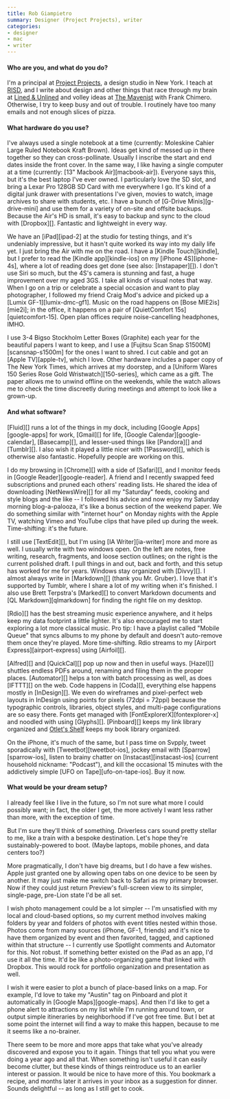 ```yaml
---
title: Rob Giampietro
summary: Designer (Project Projects), writer
categories:
- designer
- mac
- writer
---
```


#### Who are you, and what do you do?

I'm a principal at [Project Projects](http://projectprojects.com/ "Projects Projects' website."), a design studio in New York. I teach at [RISD](http://gd.risd.edu/ "The graphic design department of the Rhode Island School of Design."), and I write about design and other things that race through my brain at [Lined & Unlined](http://linedandunlined.com/ "Rob's website.") and volley ideas at [The Mavenist](http://themavenist.org/ "Back and forth conversations.") with Frank Chimero. Otherwise, I try to keep busy and out of trouble. I routinely have too many emails and not enough slices of pizza.

#### What hardware do you use?

I've always used a single notebook at a time (currently: Moleskine Cahier Large Ruled Notebook Kraft Brown). Ideas get kind of messed up in there together so they can cross-pollinate. Usually I inscribe the start and end dates inside the front cover. In the same way, I like having a single computer at a time (currently: [13" Macbook Air][macbook-air]). Everyone says this, but it's the best laptop I've ever owned. I particularly love the SD slot, and bring a Lexar Pro 128GB SD Card with me everywhere I go. It's kind of a digital junk drawer with presentations I've given, movies to watch, image archives to share with students, etc. I have a bunch of [G-Drive Minis][g-drive-mini] and use them for a variety of on-site and offsite backups. Because the Air's HD is small, it's easy to backup and sync to the cloud with [Dropbox][]. Fantastic and lightweight in every way.

We have an [iPad][ipad-2] at the studio for testing things, and it's undeniably impressive, but it hasn't quite worked its way into my daily life yet. I just bring the Air with me on the road. I have a [Kindle Touch][kindle], but I prefer to read the [Kindle app][kindle-ios] on my [iPhone 4S][iphone-4s], where a lot of reading does get done (see also: [Instapaper][]). I don't use Siri so much, but the 4S's camera is stunning and fast, a huge improvement over my aged 3GS. I take all kinds of visual notes that way. When I go on a trip or celebrate a special occasion and want to play photographer, I followed my friend Craig Mod's advice and picked up a [Lumix GF-1][lumix-dmc-gf1]. Music on the road happens on [Bose MIE2is][mie2i]; in the office, it happens on a pair of [QuietComfort 15s][quietcomfort-15]. Open plan offices require noise-cancelling headphones, IMHO.

I use 3-4 Bigso Stockholm Letter Boxes (Graphite) each year for the beautiful papers I want to keep, and I use a [Fujitsu Scan Snap S1500M][scansnap-s1500m] for the ones I want to shred. I cut cable and got an [Apple TV][apple-tv], which I love. Other hardware includes a paper copy of The New York Times, which arrives at my doorstep, and a [Uniform Wares 150 Series Rose Gold Wristwatch][150-series], which came as a gift. The paper allows me to unwind offline on the weekends, while the watch allows me to check the time discreetly during meetings and attempt to look like a grown-up.

#### And what software?

[Fluid][] runs a lot of the things in my dock, including [Google Apps][google-apps] for work, [Gmail][] for life, [Google Calendar][google-calendar], [Basecamp][], and lesser-used things like [Pandora][] and [Tumblr][]. I also wish it played a little nicer with [1Password][], which is otherwise also fantastic. Hopefully people are working on this. 

I do my browsing in [Chrome][] with a side of [Safari][], and I monitor feeds in [Google Reader][google-reader]. A friend and I recently swapped feed subscriptions and pruned each others' reading lists. He shared the idea of downloading [NetNewsWire][] for all my "Saturday" feeds, cooking and style blogs and the like -- I followed his advice and now enjoy my Saturday morning blog-a-palooza, it's like a bonus section of the weekend paper. We do something similar with "internet hour" on Monday nights with the Apple TV, watching Vimeo and YouTube clips that have piled up during the week. Time-shifting: it's the future.

I still use [TextEdit][], but I'm using [IA Writer][ia-writer] more and more as well. I usually write with two windows open. On the left are notes, free writing, research, fragments, and loose section outlines; on the right is the current polished draft. I pull things in and out, back and forth, and this setup has worked for me for years. Windows stay organized with [Divvy][]. I almost always write in [Markdown][] (thank you Mr. Gruber). I love that it's supported by Tumblr, where I share a lot of my writing when it's finished. I also use Brett Terpstra's [Marked][] to convert Markdown documents and [QL Markdown][qlmarkdown] for finding the right file on my desktop.

[Rdio][] has the best streaming music experience anywhere, and it helps keep my data footprint a little lighter. It's also encouraged me to start exploring a lot more classical music. Pro tip: I have a playlist called "Mobile Queue" that syncs albums to my phone by default and doesn't auto-remove them once they're played. More time-shifting. Rdio streams to my [Airport Express][airport-express] using [Airfoil][]. 

[Alfred][] and [QuickCal][] pop up now and then in useful ways. [Hazel][] shuttles endless PDFs around, renaming and filing them in the proper places. [Automator][] helps a ton with batch processing as well, as does [IFTTT][] on the web. Code happens in [Coda][], everything else happens mostly in [InDesign][]. We even do wireframes and pixel-perfect web layouts in InDesign using points for pixels (72dpi = 72ppi) because the typographic controls, libraries, object styles, and multi-page configurations are so easy there. Fonts get managed with [FontExplorerX][fontexplorer-x] and noodled with using [Glyphs][]. [Pinboard][] keeps my link library organized and [Otlet's Shelf](http://otletsshelf.tumblr.com/ "A Tumblr theme and bookmarklet for Amazon books.") keeps my book library organized.  

On the iPhone, it's much of the same, but I pass time on Svpply, tweet sporadically with [Tweetbot][tweetbot-ios], jockey email with [Sparrow][sparrow-ios], listen to brainy chatter on [Instacast][instacast-ios] (current household nickname: "Podcast"), and kill the occasional 15 minutes with the addictively simple [UFO on Tape][ufo-on-tape-ios]. Buy it now.

#### What would be your dream setup?

I already feel like I live in the future, so I'm not sure what more I could possibly want; in fact, the older I get, the more actively I want less rather than more, with the exception of time. 

But I'm sure they'll think of something. Driverless cars sound pretty stellar to me, like a train with a bespoke destination. Let's hope they're sustainably-powered to boot. (Maybe laptops, mobile phones, and data centers too?)

More pragmatically, I don't have big dreams, but I do have a few wishes. Apple just granted one by allowing open tabs on one device to be seen by another. It may just make me switch back to Safari as my primary browser. Now if they could just return Preview's full-screen view to its simpler, single-page, pre-Lion state I'd be all set.

I wish photo management could be a lot simpler -- I'm unsatisfied with my local and cloud-based options, so my current method involves making folders by year and folders of photos with event titles nested within those. Photos come from many sources (iPhone, GF-1, friends) and it's nice to have them organized by event and then favorited, tagged, and captioned within that structure -- I currently use Spotlight comments and Automator for this. Not robust. If something better existed on the iPad as an app, I'd use it all the time. It'd be like a photo-organizing game that linked with Dropbox. This would rock for portfolio organization and presentation as well.

I wish it were easier to plot a bunch of place-based links on a map. For example, I'd love to take my "Austin" tag on Pinboard and plot it automatically in [Google Maps][google-maps]. And then I'd like to get a phone alert to attractions on my list while I'm running around town, or output simple itineraries by neighborhood if I've got free time. But I bet at some point the internet will find a way to make this happen, because to me it seems like a no-brainer.

There seem to be more and more apps that take what you've already discovered and expose you to it again. Things that tell you what you were doing a year ago and all that. When something isn't useful it can easily become clutter, but these kinds of things reintroduce us to an earlier interest or passion. It would be nice to have more of this. You bookmark a recipe, and months later it arrives in your inbox as a suggestion for dinner. Sounds delightful -- as long as I still get to cook.